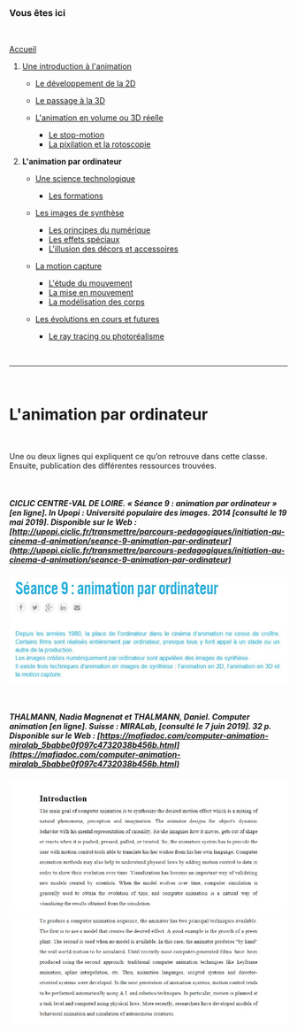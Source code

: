 <br/>

### Vous êtes ici

<br/>

[Accueil](index.md)

1. [Une introduction à l'animation](histoire.md)

    - [Le développement de la 2D]()
    - [Le passage à la 3D](3d.md)
    - [L'animation en volume ou 3D réelle](envolume.md)
    
        * [Le stop-motion](stopmotion.md)
        * [La pixilation et la rotoscopie](pixilation.md)

2. **L'animation par ordinateur**

    - [Une science technologique]()
    
        * [Les formations](formation.md)
    
    - [Les images de synthèse]()
    
        * [Les principes du numérique]()
        * [Les effets spéciaux]()
        * [L'illusion des décors et accessoires](decor.md)
        
    - [La motion capture]()
    
        * [L'étude du mouvement]()
        * [La mise en mouvement]()
        * [La modélisation des corps]()

    - [Les évolutions en cours et futures]()
    
        * [Le ray tracing ou photoréalisme]()
        
<br/>

--------------------------------------------------------

<br/>

# L'animation par ordinateur

<br/>

Une ou deux lignes qui expliquent ce qu’on retrouve dans cette classe. Ensuite, publication des différentes ressources trouvées.

<br/>

##### CICLIC CENTRE-VAL DE LOIRE. « Séance 9 : animation par ordinateur » [en ligne]. In _Upopi : Université populaire des images. 2014 [consulté le 19 mai 2019]_. Disponible sur le Web : [http://upopi.ciclic.fr/transmettre/parcours-pedagogiques/initiation-au-cinema-d-animation/seance-9-animation-par-ordinateur](http://upopi.ciclic.fr/transmettre/parcours-pedagogiques/initiation-au-cinema-d-animation/seance-9-animation-par-ordinateur)

![Séance 9 : animation par ordinateur](images/animationordi.JPG "Animation par ordinateur")

<br/>

##### THALMANN, Nadia Magnenat et THALMANN, Daniel. _Computer animation_ [en ligne]. Suisse : MIRALab, [consulté le 7 juin 2019]. 32 p. Disponible sur le Web : [https://mafiadoc.com/computer-animation-miralab_5babbe0f097c4732038b456b.html](https://mafiadoc.com/computer-animation-miralab_5babbe0f097c4732038b456b.html)

![Introduction](images/computeranimationI.JPG "Introduction")
![Introduction](images/computeranimationII.JPG "Introduction")

<br/>

